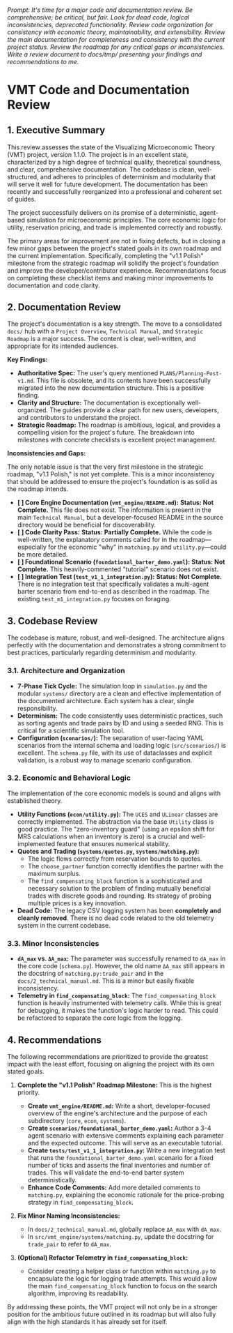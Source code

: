 ###### Prompt: It's time for a *major* code *and* documentation review. Be comprehensive; be critical, but fair. Look for dead code, logical inconsistencies, deprecated functionality. Review code organization for consistency with economic theory, maintainability, and extensibility. Review the main documentation for completeness and consistency with the current project status. Review the roadmap for any critical gaps or inconsistencies. Write a review document to docs/tmp/ presenting your findings and recommendations to me.


# VMT Code and Documentation Review

## 1. Executive Summary

This review assesses the state of the Visualizing Microeconomic Theory (VMT) project, version 1.1.0. The project is in an excellent state, characterized by a high degree of technical quality, theoretical soundness, and clear, comprehensive documentation. The codebase is clean, well-structured, and adheres to principles of determinism and modularity that will serve it well for future development. The documentation has been recently and successfully reorganized into a professional and coherent set of guides.

The project successfully delivers on its promise of a deterministic, agent-based simulation for microeconomic principles. The core economic logic for utility, reservation pricing, and trade is implemented correctly and robustly.

The primary areas for improvement are not in fixing defects, but in closing a few minor gaps between the project's stated goals in its own roadmap and the current implementation. Specifically, completing the "v1.1 Polish" milestone from the strategic roadmap will solidify the project's foundation and improve the developer/contributor experience. Recommendations focus on completing these checklist items and making minor improvements to documentation and code clarity.

## 2. Documentation Review

The project's documentation is a key strength. The move to a consolidated `docs/` hub with a `Project Overview`, `Technical Manual`, and `Strategic Roadmap` is a major success. The content is clear, well-written, and appropriate for its intended audiences.

**Key Findings:**

*   **Authoritative Spec:** The user's query mentioned `PLANS/Planning-Post-v1.md`. This file is obsolete, and its contents have been successfully migrated into the new documentation structure. This is a positive finding.
*   **Clarity and Structure:** The documentation is exceptionally well-organized. The guides provide a clear path for new users, developers, and contributors to understand the project.
*   **Strategic Roadmap:** The roadmap is ambitious, logical, and provides a compelling vision for the project's future. The breakdown into milestones with concrete checklists is excellent project management.

**Inconsistencies and Gaps:**

The only notable issue is that the very first milestone in the strategic roadmap, "v1.1 Polish," is not yet complete. This is a minor inconsistency that should be addressed to ensure the project's foundation is as solid as the roadmap intends.

*   **[ ] Core Engine Documentation (`vmt_engine/README.md`):** **Status: Not Complete.** This file does not exist. The information is present in the main `Technical Manual`, but a developer-focused README in the source directory would be beneficial for discoverability.
*   **[ ] Code Clarity Pass:** **Status: Partially Complete.** While the code is well-written, the explanatory comments called for in the roadmap—especially for the economic "why" in `matching.py` and `utility.py`—could be more detailed.
*   **[ ] Foundational Scenario (`foundational_barter_demo.yaml`):** **Status: Not Complete.** This heavily-commented "tutorial" scenario does not exist.
*   **[ ] Integration Test (`test_v1_1_integration.py`):** **Status: Not Complete.** There is no integration test that specifically validates a multi-agent barter scenario from end-to-end as described in the roadmap. The existing `test_m1_integration.py` focuses on foraging.

## 3. Codebase Review

The codebase is mature, robust, and well-designed. The architecture aligns perfectly with the documentation and demonstrates a strong commitment to best practices, particularly regarding determinism and modularity.

### 3.1. Architecture and Organization

*   **7-Phase Tick Cycle:** The simulation loop in `simulation.py` and the modular `systems/` directory are a clean and effective implementation of the documented architecture. Each system has a clear, single responsibility.
*   **Determinism:** The code consistently uses deterministic practices, such as sorting agents and trade pairs by ID and using a seeded RNG. This is critical for a scientific simulation tool.
*   **Configuration (`scenarios/`):** The separation of user-facing YAML scenarios from the internal schema and loading logic (`src/scenarios/`) is excellent. The `schema.py` file, with its use of dataclasses and explicit validation, is a robust way to manage scenario configuration.

### 3.2. Economic and Behavioral Logic

The implementation of the core economic models is sound and aligns with established theory.

*   **Utility Functions (`econ/utility.py`):** The `UCES` and `ULinear` classes are correctly implemented. The abstraction via the base `Utility` class is good practice. The "zero-inventory guard" (using an epsilon shift for MRS calculations when an inventory is zero) is a crucial and well-implemented feature that ensures numerical stability.
*   **Quotes and Trading (`systems/quotes.py`, `systems/matching.py`):**
    *   The logic flows correctly from reservation bounds to quotes.
    *   The `choose_partner` function correctly identifies the partner with the maximum surplus.
    *   The `find_compensating_block` function is a sophisticated and necessary solution to the problem of finding mutually beneficial trades with discrete goods and rounding. Its strategy of probing multiple prices is a key innovation.
*   **Dead Code:** The legacy CSV logging system has been **completely and cleanly removed**. There is no dead code related to the old telemetry system in the current codebase.

### 3.3. Minor Inconsistencies

*   **`dA_max` vs. `ΔA_max`:** The parameter was successfully renamed to `dA_max` in the core code (`schema.py`). However, the old name `ΔA_max` still appears in the docstring of `matching.py:trade_pair` and in the `docs/2_technical_manual.md`. This is a minor but easily fixable inconsistency.
*   **Telemetry in `find_compensating_block`:** The `find_compensating_block` function is heavily instrumented with telemetry calls. While this is great for debugging, it makes the function's logic harder to read. This could be refactored to separate the core logic from the logging.

## 4. Recommendations

The following recommendations are prioritized to provide the greatest impact with the least effort, focusing on aligning the project with its own stated goals.

1.  **Complete the "v1.1 Polish" Roadmap Milestone:** This is the highest priority.
    *   **Create `vmt_engine/README.md`:** Write a short, developer-focused overview of the engine's architecture and the purpose of each subdirectory (`core`, `econ`, `systems`).
    *   **Create `scenarios/foundational_barter_demo.yaml`:** Author a 3-4 agent scenario with extensive comments explaining each parameter and the expected outcome. This will serve as an executable tutorial.
    *   **Create `tests/test_v1_1_integration.py`:** Write a new integration test that runs the `foundational_barter_demo.yaml` scenario for a fixed number of ticks and asserts the final inventories and number of trades. This will validate the end-to-end barter system deterministically.
    *   **Enhance Code Comments:** Add more detailed comments to `matching.py`, explaining the economic rationale for the price-probing strategy in `find_compensating_block`.

2.  **Fix Minor Naming Inconsistencies:**
    *   In `docs/2_technical_manual.md`, globally replace `ΔA_max` with `dA_max`.
    *   In `src/vmt_engine/systems/matching.py`, update the docstring for `trade_pair` to refer to `dA_max`.

3.  **(Optional) Refactor Telemetry in `find_compensating_block`:**
    *   Consider creating a helper class or function within `matching.py` to encapsulate the logic for logging trade attempts. This would allow the main `find_compensating_block` function to focus on the search algorithm, improving its readability.

By addressing these points, the VMT project will not only be in a stronger position for the ambitious future outlined in its roadmap but will also fully align with the high standards it has already set for itself.
